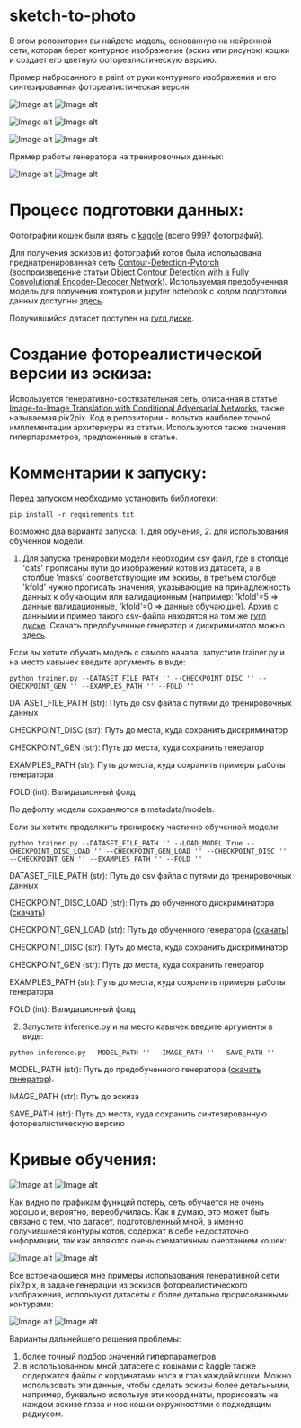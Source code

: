 # sketch-to-photo

В этом репозитории вы найдете модель, основанную на нейронной сети, которая берет контурное изображение (эскиз или рисунок) кошки и создает его цветную фотореалистическую версию.

Пример набросанного в paint от руки контурного изображения и его синтезированная фотореалистическая версия. 

![Image alt](https://github.com/adobshik/sketch-to-photo/blob/main/example/1cat.png)
![Image alt](https://github.com/adobshik/sketch-to-photo/blob/main/example/1mask.png)

![Image alt](https://github.com/adobshik/sketch-to-photo/blob/main/example/2cat.png)
![Image alt](https://github.com/adobshik/sketch-to-photo/blob/main/example/2mask.png)

![Image alt](https://github.com/adobshik/sketch-to-photo/blob/main/example/3cat.png)
![Image alt](https://github.com/adobshik/sketch-to-photo/blob/main/example/3mask.png)

Пример работы генератора на тренировочных данных:


![Image alt](https://github.com/adobshik/sketch-to-photo/blob/main/example/0a1f3266-f6a8-4d26-9314-7e3fb1d492f6.png)
![Image alt](https://github.com/adobshik/sketch-to-photo/blob/main/example/8b182abd-8191-4fe2-b81f-89b8f00f6a7c.png)

# Процесс подготовки данных:
Фотографии кошек были взяты с [kaggle](https://www.kaggle.com/crawford/cat-dataset) (всего 9997 фотографий). 

Для получения эскизов из фотографий котов была использована преднатренированная сеть [Contour-Detection-Pytorch](https://github.com/captanlevi/Contour-Detection-Pytorch) (воспроизведение статьи [Object Contour Detection with a Fully Convolutional Encoder-Decoder Network](https://arxiv.org/pdf/1603.04530.pdf)). Используемая предобученная модель для получения контуров и jupyter notebook с кодом подготовки данных доступны [здесь](https://drive.google.com/drive/folders/17Zuue0M3SX36m9dK_jl02gdxPVu_De9f?usp=sharing).

Получившийся датасет доступен на [гугл диске](https://drive.google.com/drive/folders/1Vac7WEmrV-NGRH9je6vXiDHDtw-Upp8f?usp=sharing).

# Создание фотореалистической версии из эскиза:  
Используется генеративно-состязательная сеть, описанная в статье [Image-to-Image Translation with Conditional Adversarial Networks](https://arxiv.org/pdf/1611.07004.pdf), также называемая pix2pix. Код в репозитории - попытка наиболее точной имплементации архитеркуры из статьи. Используются также значения гиперпараметров, предложенные в статье.

# Комментарии к запуску: 

Перед запуском необходимо установить библиотеки:
```
pip install -r requirements.txt
```

Возможно два варианта запуска: 1. для обучения, 2. для использования обученной модели. 

1) Для запуска тренировки модели необходим csv файл, где в столбце 'cats' прописаны пути до изображений котов из датасета, а в столбце 'masks' соответствующие им эскизы, в третьем столбце 'kfold' нужно прописать значения, указывающие на принадлежность данных к обучающим или валидационным (например: 'kfold'=5 => данные валидационные, 'kfold'=0 => данные обучающие). Архив с данными и пример такого csv-файла находятся на том же [гугл диске](https://drive.google.com/drive/folders/1Vac7WEmrV-NGRH9je6vXiDHDtw-Upp8f?usp=sharing). Скачать предобученные генератор и дискриминатор можно [здесь](https://drive.google.com/drive/folders/1dh21no-tVoBcDiPDwtoqkCz6KvUnECj7?usp=sharing). 

Если вы хотите обучать модель с самого начала, запустите trainer.py и на место кавычек введите аргументы в виде: 
```
python trainer.py --DATASET_FILE_PATH '' --CHECKPOINT_DISC '' --CHECKPOINT_GEN '' --EXAMPLES_PATH '' --FOLD ''
```
DATASET_FILE_PATH (str): Путь до csv файла с путями до тренировочных данных

CHECKPOINT_DISC (str): Путь до места, куда сохранить дискриминатор

CHECKPOINT_GEN (str): Путь до места, куда сохранить генератор

EXAMPLES_PATH (str): Путь до места, куда сохранить примеры работы генератора

FOLD (int): Валидационный фолд

По дефолту модели сохраняются в metadata/models.

Если вы хотите продолжить тренировку частично обученной модели:
```
python trainer.py --DATASET_FILE_PATH '' --LOAD_MODEL True --CHECKPOINT_DISC_LOAD '' --CHECKPOINT_GEN_LOAD '' --CHECKPOINT_DISC '' --CHECKPOINT_GEN '' --EXAMPLES_PATH '' --FOLD ''
```
DATASET_FILE_PATH (str): Путь до csv файла с путями до тренировочных данных

CHECKPOINT_DISC_LOAD (str): Путь до обученного дискриминатора ([скачать](https://drive.google.com/drive/folders/1dh21no-tVoBcDiPDwtoqkCz6KvUnECj7?usp=sharing))

CHECKPOINT_GEN_LOAD (str): Путь до обученного генератора ([скачать](https://drive.google.com/drive/folders/1dh21no-tVoBcDiPDwtoqkCz6KvUnECj7?usp=sharing))

CHECKPOINT_DISC (str): Путь до места, куда сохранить дискриминатор

CHECKPOINT_GEN (str): Путь до места, куда сохранить генератор

EXAMPLES_PATH (str): Путь до места, куда сохранить примеры работы генератора

FOLD (int): Валидационный фолд

2) Запустите inference.py и на место кавычек введите аргументы в виде: 
```
python inference.py --MODEL_PATH '' --IMAGE_PATH '' --SAVE_PATH '' 
```
MODEL_PATH (str): Путь до предобученного генератора ([скачать генератор](https://drive.google.com/drive/folders/1dh21no-tVoBcDiPDwtoqkCz6KvUnECj7?usp=sharing)). 

IMAGE_PATH (str): Путь до эскиза

SAVE_PATH (str): Путь до места, куда сохранить синтезированную фотореалистическую версию


#  Кривые обучения:

![Image alt](https://github.com/adobshik/sketch-to-photo/blob/main/example/disc%20(1).png)
![Image alt](https://github.com/adobshik/sketch-to-photo/blob/main/example/gen.png)

Как видно по графикам функций потерь, сеть обучается не очень хорошо и, вероятно, переобучилась. Как я думаю, это может быть связано с тем, что датасет, подготовленный мной, а именно получившиеся контуры котов, содержат в себе недостаточно информации, так как являются очень схематичным очертанием кошек:

![Image alt](https://github.com/adobshik/sketch-to-photo/blob/main/example/00001292_026_mask_.jpg)
![Image alt](https://github.com/adobshik/sketch-to-photo/blob/main/example/00001297_003_mask_.jpg)

Все встречающиеся мне примеры использования генеративной сети pix2pix, в задаче генерации из эскизов фотореалистического изображения, используют датасеты с более детально прорисованными контурами:

![Image alt](https://github.com/adobshik/sketch-to-photo/blob/main/example/2021-09-01%20(1).png)
![Image alt](https://github.com/adobshik/sketch-to-photo/blob/main/example/2021-09-01.png)

Варианты дальнейшего решения проблемы:
1) более точный подбор значений гиперпараметров
2) в использованном мной датасете с кошками с kaggle также содержатся файлы с кординатами носа и глаз каждой кошки. Можно использовать эти данные, чтобы сделать эскизы более детальными, например, буквально используя эти координаты, прорисовать на каждом эскизе глаза и нос кошки окружностями с подходящим радиусом.
